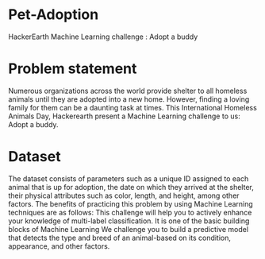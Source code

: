 # Pet-Adoption
HackerEarth Machine Learning challenge :  Adopt a buddy

# Problem statement

Numerous organizations across the world provide shelter to all homeless animals until they are adopted into a new home. However, finding a loving family for them can be a daunting task at times. This International Homeless Animals Day, Hackerearth present a Machine Learning challenge to us: Adopt a buddy.

# Dataset
The dataset consists of parameters such as a unique ID assigned to each animal that is up for adoption, the date on which they arrived at the shelter, their physical attributes such as color, length, and height, among other factors.
The benefits of practicing this problem by using Machine Learning techniques are as follows:
This challenge will help you to actively enhance your knowledge of multi-label classification. It is one of the basic building blocks of Machine Learning
We challenge you to build a predictive model that detects the type and breed of an animal-based on its condition, appearance, and other factors.
